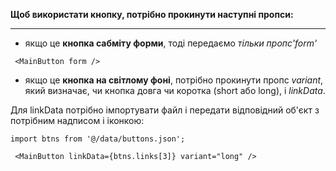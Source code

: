 **Щоб використати кнопку, потрібно прокинути наступні пропси:**

---

- якщо це **кнопка сабміту форми**, тоді передаємо _тільки пропс'form'_

` <MainButton form />`

- якщо це **кнопка на світлому фоні**, потрібно прокинути пропс _variant_, який
  визначає, чи кнопка довга чи коротка (short або long), і _linkData_.

Для linkData потрібно імпортувати файл і передати відповідний об'єкт з потрібним
надписом і іконкою:

`import btns from '@/data/buttons.json';`

` <MainButton linkData={btns.links[3]} variant="long" />`
